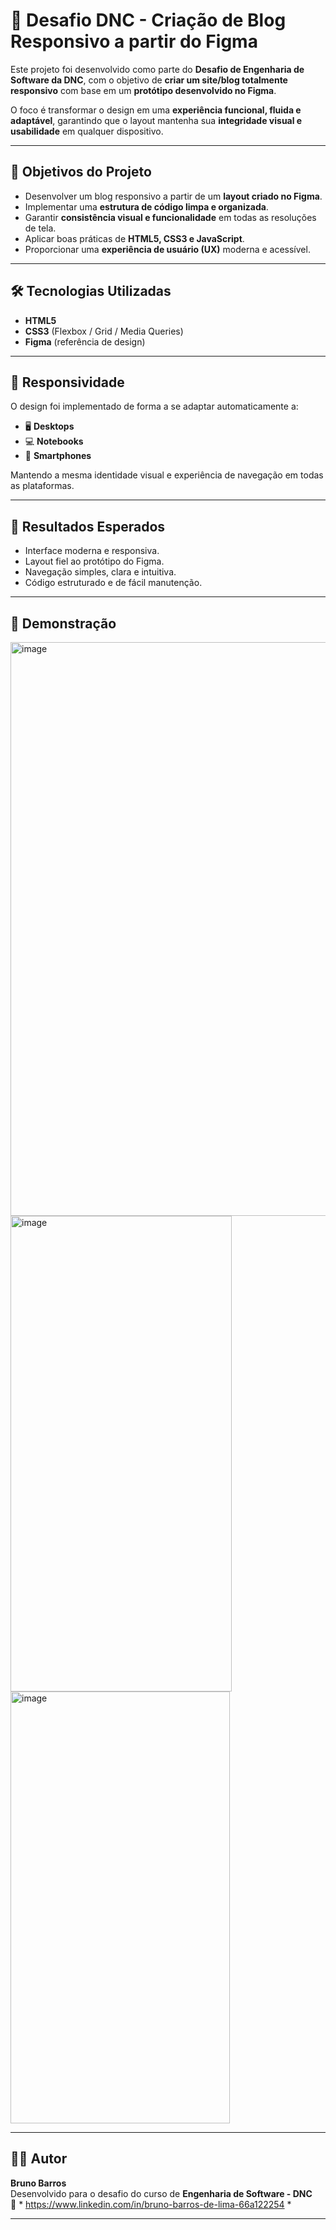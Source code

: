 # 🧩 Desafio DNC - Criação de Blog Responsivo a partir do Figma

Este projeto foi desenvolvido como parte do **Desafio de Engenharia de Software da DNC**, com o objetivo de **criar um site/blog totalmente responsivo** com base em um **protótipo desenvolvido no Figma**.

O foco é transformar o design em uma **experiência funcional, fluida e adaptável**, garantindo que o layout mantenha sua **integridade visual e usabilidade** em qualquer dispositivo.

---

## 🎯 Objetivos do Projeto

- Desenvolver um blog responsivo a partir de um **layout criado no Figma**.  
- Implementar uma **estrutura de código limpa e organizada**.  
- Garantir **consistência visual e funcionalidade** em todas as resoluções de tela.  
- Aplicar boas práticas de **HTML5, CSS3 e JavaScript**.  
- Proporcionar uma **experiência de usuário (UX)** moderna e acessível.

---

## 🛠️ Tecnologias Utilizadas

- **HTML5**  
- **CSS3** (Flexbox / Grid / Media Queries) 
- **Figma** (referência de design) 

---

## 📱 Responsividade

O design foi implementado de forma a se adaptar automaticamente a:
- 🖥️ **Desktops**  
- 💻 **Notebooks**  
- 📱 **Smartphones**
  
Mantendo a mesma identidade visual e experiência de navegação em todas as plataformas.

---

## 🚀 Resultados Esperados

- Interface moderna e responsiva.  
- Layout fiel ao protótipo do Figma.  
- Navegação simples, clara e intuitiva.  
- Código estruturado e de fácil manutenção.

---

## 📸 Demonstração

<img width="1861" height="918" alt="image" src="https://github.com/user-attachments/assets/57d63191-ab3c-4c61-a61c-b338c48366b7" />

<img width="354" height="761" alt="image" src="https://github.com/user-attachments/assets/5621223c-3b45-4414-aed5-d950e7d3c6e5" />

<img width="351" height="691" alt="image" src="https://github.com/user-attachments/assets/cd441e02-7866-46ea-be0b-5478ba334fbc" />



---

## 👨‍💻 Autor

**Bruno Barros**  
Desenvolvido para o desafio do curso de **Engenharia de Software - DNC**  
📧 * https://www.linkedin.com/in/bruno-barros-de-lima-66a122254 *  

---

